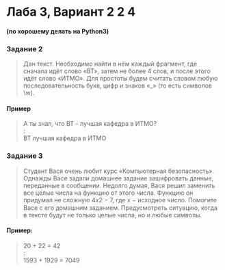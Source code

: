 # Лаба 3, Вариант 2 2 4

#### (по хорошему делать на Python3)

### Задание 2
> Дан текст. Необходимо найти в нём каждый фрагмент, где сначала идёт слово «ВТ»,
затем не более 4 слов, и после этого идёт слово «ИТМО».
Для простоты будем считать словом любую последовательность букв, цифр и знаков
«_» (то есть символов \w).

#### Пример
> А ты знал, что ВТ – лучшая кафедра в
ИТМО?\
> :\
>ВТ лучшая кафедра в ИТМО

### Задание 3
> Студент Вася очень любит курс «Компьютерная безопасность». Однажды Васе
задали домашнее задание зашифровать данные, переданные в сообщении. Недолго
думая, Вася решил заменить все целые числа на функцию от этого числа. Функцию
он придумал не сложную 4𝑥2 − 7, где 𝑥 − исходное число. Помогите Васе с его
домашним заданием.
Предусмотреть ситуацию, когда в тексте будут не только целые числа, но и любые
символы.
#### Пример:
>20 + 22 = 42\
>:\
>1593 + 1929 = 7049
